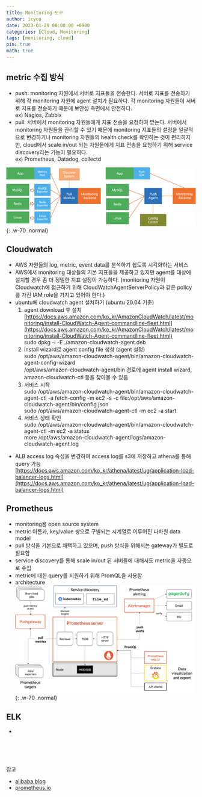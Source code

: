```yaml
---
title: Monitoring 도구
author: icyou
date: 2023-01-29 00:00:00 +0900
categories: [Cloud, Monitoring]
tags: [monitoring, cloud]
pin: true
math: true
---
```


## metric 수집 방식
- push: monitoring 자원에서 서버로 지표들을 전송한다. 서버로 지표를 전송하기 위해 각 monitoring 자원에 agent 설치가 필요하다. 각 monitoring 자원들이 서버로 지표를 전송하기 때문에 보안성 측면에서 안전하다.
<br/> ex) Nagios, Zabbix
- pull: 서버에서 monitoring 자원들에게 지표 전송을 요청하여 받는다. 서버에서 monitoring 자원들을 관리할 수 있기 때문에 monitoring 지표들의 설정을 일괄적으로 변경하거나 monitoring 자원들의 health check를 확인하는 것이  편리하지만, cloud에서 scale in/out 되는 자원들에게 지표 전송을 요청하기 위해 service discovery라는 기능이 필요하다.
<br/> ex) Prometheus, Datadog, collectd

![Desktop View](/assets/img/posts/20230129/pushpull.png){: .w-70 .normal}

## Cloudwatch
- AWS 자원들의 log, metric, event data를 분석하기 쉽도록 시각화하는 서비스
- AWS에서 monitoring 대상들의 기본 지표들을 제공하고 있지만 agent를 대상에 설치할 경우 좀 더 정밀한 지표 설정이 가능하다. (monitoring 자원이 Cloudwatch에 접근하기 위해 CloudWatchAgentServerPolicy과 같은 policy를 가진 IAM role을 가지고 있어야 한다.)
- ubuntu에 cloudwatch agent 설치하기 (ubuntu 20.04 기준)
  1. agent download 후 설치
  <br/> [https://docs.aws.amazon.com/ko_kr/AmazonCloudWatch/latest/monitoring/install-CloudWatch-Agent-commandline-fleet.html](https://docs.aws.amazon.com/ko_kr/AmazonCloudWatch/latest/monitoring/install-CloudWatch-Agent-commandline-fleet.html)
  <br/> sudo dpkg -i -E ./amazon-cloudwatch-agent.deb
  2. install wizard로 agent config file 생성 (agent 설정)
  <br/> sudo /opt/aws/amazon-cloudwatch-agent/bin/amazon-cloudwatch-agent-config-wizard 
  <br/> /opt/aws/amazon-cloudwatch-agent/bin 경로에 agent install wizard, amazon-cloudwatch-ctl 등을 찾아볼 수 있음
  3. 서비스 시작
  <br/> sudo /opt/aws/amazon-cloudwatch-agent/bin/amazon-cloudwatch-agent-ctl -a fetch-config -m ec2 -s -c file:/opt/aws/amazon-cloudwatch-agent/bin/config.json
  <br/> sudo /opt/aws/amazon-cloudwatch-agent-ctl -m ec2 -a start
  4. 서비스 상태 확인
  <br/> sudo /opt/aws/amazon-cloudwatch-agent/bin/amazon-cloudwatch-agent-ctl -m ec2 -a status
  <br/> more /opt/aws/amazon-cloudwatch-agent/logs/amazon-cloudwatch-agent.log
* ALB access log 속성을 변경하여 access log를 s3에 저장하고 athena를 통해 query 가능
<br/> [https://docs.aws.amazon.com/ko_kr/athena/latest/ug/application-load-balancer-logs.html](https://docs.aws.amazon.com/ko_kr/athena/latest/ug/application-load-balancer-logs.html)

## Prometheus
- monitoring용 open source system
- metric 이름과, key/value 쌍으로 구별되는 시계열로 이루어진 다차원 data model
- pull 방식을 기본으로 채택하고 있으며, push 방식을 위해서는 gateway가 별도로 필요함
- service discovery를 통해 scale in/out 된 서버들에 대해서도 metric을 자동으로 수집
- metric에 대한 query를 지원하기 위해 PromQL을 사용함
- architecture
![Desktop View](/assets/img/posts/20230129/prometheus-architecture.png){: .w-70 .normal}

## ELK
- 



<br/><br/><br/><br/>
참고 
- [alibaba blog](https://www.alibabacloud.com/blog/pull-or-push-how-to-select-monitoring-systems_599007)
- [prometheus.io](https://prometheus.io/docs/introduction/overview/)